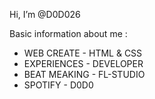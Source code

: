 Hi, I’m @D0D026

Basic information about me :

- WEB CREATE - HTML & CSS
- EXPERIENCES - DEVELOPER
- BEAT MEAKING - FL-STUDIO
- SPOTIFY - D0D0

